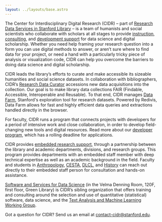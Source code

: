 ```yaml
---
layout: ../layouts/base.astro
---
```



The Center for Interdisciplinary Digital Research (CIDR) – part of [Research Data Services in Stanford Library](https://library.stanford.edu/research-data-services) – is a team of humanists and social scientists who collaborate with scholars at all stages to provide [instruction](workshops/), [consulting](consulting/), and [development support](developers/) for data science and digital scholarship. Whether you need help framing your research question into a form you can use digital methods to answer, or aren’t sure where to find data for your project, or need a hand with a particularly tricky piece of analysis or visualization code, CIDR can help you overcome the barriers to doing data science and digital scholarship.

CIDR leads the library’s efforts to curate and make accessible its sizeable humanities and social science datasets. In collaboration with bibliographers, CIDR’s [Research Data Curator](data/) accessions new data acquisitions into the collection. Our goal is to make library data collections FAIR (Findable, Accessible, Interoperable and Reusable). To that end, CIDR manages [Data Farm](https://redivis.com/stanford), Stanford's exploration tool for research datasets. Powered by Redivis, Data Farm allows for fast and highly efficient data queries and extractions handled directly in the browser.

For faculty, CIDR runs a program that connects projects with developers for a period of intensive work and close collaboration, in order to develop field-changing new tools and digital resources. Read more about our [developer program](developers/), which has a rolling deadline for applications.

CIDR provides [embedded research support](ats-program/), through a partnership between the library and academic departments, divisions, and research groups. This program provides departments with an embedded staff member with deep technical expertise as well as an academic background in the field. Faculty and students in [Anthropology](https://anthropology.stanford.edu/), [CESTA](https://cesta.stanford.edu/), [DLCL](https://dlcl.stanford.edu/), and [History](https://history.stanford.edu/) can reach out directly to their embedded staff person for consultation and hands-on assistance.

[Software and Services for Data Science](https://ssds.stanford.edu) (in the Velma Denning Room, 120F, first floor, Green Library) is CIDR’s sibling organization that offers training and consulting around the selection and use of quantitative (statistical) software, data science, and the [Text Analysis and Machine Learning Working Group](https://library.stanford.edu/research/software-and-services-data-science/text-analysis-and-machine-learning-working-group-taml).

Got a question for CIDR? Send us an email at contact-cidr@stanford.edu.
